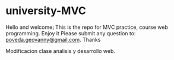 # university-MVC

Hello and welcome¡ This is the repo for MVC practice, course web programming. Enjoy it
Please submit any question to: poveda.geovanny@gmail.com. Thanks 

Modificacion clase analisis y desarrollo web.